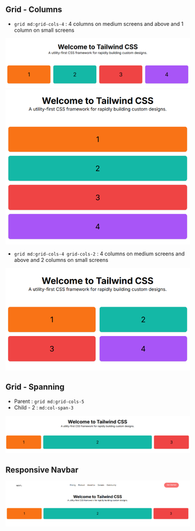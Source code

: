 
## Grid - Columns

- `grid md:grid-cols-4` : 4 columns on medium screens and above and 1 column on small screens

![alt text](./assets/image.png)
![alt text](./assets/image-1.png)


- `grid md:grid-cols-4 grid-cols-2` : 4 columns on medium screens and above and 2 columns on small screens

![alt text](./assets/image-2.png)

## Grid - Spanning

- Parent : `grid md:grid-cols-5`
- Child - 2 : `md:col-span-3`

![alt text](./assets/image-3.png)

## Responsive Navbar

![alt text](./assets/image-4.png)